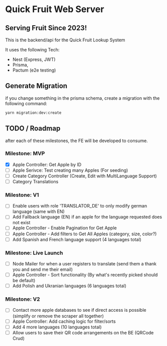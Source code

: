# Quick Fruit Web Server
## Serving Fruit Since 2023!

This is the backend/api for the Quick Fruit Lookup System

It uses the following Tech:
- Nest (Express, JWT)
- Prisma,
- Pactum (e2e testing)

## Generate Migration

if you change something in the prisma schema, create a migration with the following command:

```bash
yarn migration:dev:create
```


## TODO / Roadmap

after each of these milestones, the FE will be developed to consume.

### Milestone: MVP
- [x] Apple Controller: Get Apple by ID
- [ ] Apple Serivce: Test creating many Apples (For seeding)
- [ ] Create Category Controller (Create, Edit with MultiLanguage Support)
- [ ] Category Translations

### Milestone: V1
- [ ] Enable users with role 'TRANSLATOR_DE' to only modify german language (same with EN)
- [ ] Add Fallback language (EN) if an apple for the language requested does not exist
- [ ] Apple Controller - Enable Pagination for Get Apple
- [ ] Apple Controller - Add filters to Get All Apples (category, size, color?)
- [ ] Add Spanish and French language support (4 languages total)

### Milestone: Live Launch
- [ ] Node Mailer for when a user registers to translate (send them a thank you and send me their email)
- [ ] Apple Controller - Sort functionality (By what's recently picked should be default)
- [ ] Add Polish and Ukranian languages (6 languages total)

### Milestone: V2
- [ ] Contact more apple databases to see if direct access is possible (simplify or remove the scraper all together)
- [ ] Apple Controller: Add caching logic for filter/sorts
- [ ] Add 4 more languages (10 languages total)
- [ ] Allow users to save their QR code arrangements on the BE (QRCode Crud)
